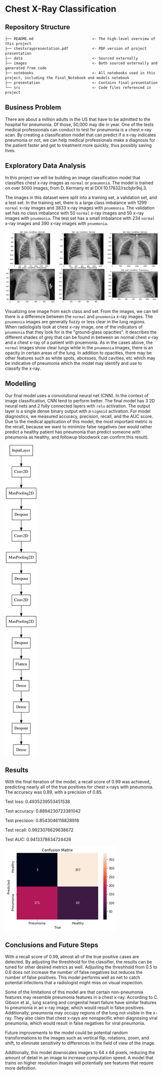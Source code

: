 # Chest X-Ray Classification

## Repository Structure

```
├── README.md                           <- The high-level overview of this project
├── chestxraypresentation.pdf           <- PDF version of project presentation
├── data                                <- Sourced externally
├── images                              <- Both sourced externally and generated from code
├── notebooks                           <- All notebooks used in this project, including the Final_Notebook and models notebook
├── presentation                        <- Contains final presentation
└── src                                 <- Code files referenced in project
```

## Business Problem

There are about a million adults in the US that have to be admitted to the hospital for pneumonia. Of those, 50,000 may die in year. One of the tests medical professionals can conduct to test for pneumonia is a chest x-ray scan. By creating a classification model that can predict if a x-ray indicates pneumonia or not, we can help medical professionals make a diagnosis for the patient faster and get to treatment more quickly, thus possibly saving lives.

## Exploratory Data Analysis

In this project we will be building an image classification model that classifies chest x-ray images as `normal` or `pneumonia`.  The model is trained on over 5000 images, from D. Kermany et al DOI:10.17632/rscbjbr9sj.3.

The images in this dataset were split into a training set, a validation set, and a test set. In the training set, there is a large class imbalance with 1299 `normal` x-ray images and 3833 x-ray images with `pnuemonia`. The validation set has no class imbalance with 50 `normal` x-ray images and 50 x-ray images with `pnuemonia`. The test set has a small imbalance with 234 `normal` x-ray images and 390 x-ray images with `pnuemonia`.

![](./images/chestxrays.png)

Visualizing one image from each class and set. From the images, we can tell there is a difference between the `normal` and `pnuemonia` x-ray images. The `pnuemonia` images are generally fuzzy or less clear in the lung regions. When radiologists look at chest x-ray image, one of the indicators of `pnuemonia` that they look for is the "ground-glass opacities". It describes the different shades of grey that can be found in between an normal chest x-ray and a chest x-ray of a patient with pnuemonia. As in the cases above, the `normal` images show clear lungs while in the `pnuemonia` images, there is an opacity in certain areas of the lung. In addition to opacities, there may be other features such as white spots, abcesses, fluid cavities, etc which may be indicative of pneumonia which the model may identify and use to classify the x-ray.

## Modelling

Our final model uses a convolutional neural net (CNN). In the context of image classification, CNN tend to perform better. The final model has 3 2D neural nets and 2 fully connected layers  with `relu` activation. The output layer is a single dense binary output with a `sigmoid` activation. For model diagnostics, we measured accuracy, precision, recall, and the AUC score. Due to the medical application of this model, the most important metric is the recall, because we want to minimize false negatives (we would rather predict a healthy patient has pneumonia than predict someone with pneumonia as healthy, and followup bloodwork can confirm this result).

![](./images/model.png)

## Results

With the final iteration of the model, a recall score of 0.99 was achieved, predicting nearly all of the true positives for chest x-rays with pneumonia.  The accuracy was 0.89, with a precision of 0.85.

Test loss: 0.4935239553451538

Test accuracy: 0.8894230723381042

Test precision: 0.8543046116828918

Test recall: 0.9923076629638672

Test AUC: 0.9413378834724426

![](./images/confmatrix.png)

## Conclusions and Future Steps

With a recall score of 0.99, almost all of the true positive cases are detected.  By adjusting the threshhold for the classifier, the results can be tuned for other desired metrics as well.  Adjusting the threshhold from 0.5 to 0.6 does not increase the number of false negatives but reduces the number of false positives.  This model performs well as net to catch potential infections that a radiologist might miss on visual inspection.

Some of the limitations of this model are that certain non-pneumonia features may resemble pneumonia features in a chest x-ray. According to C. Gibson et al., lung scaring and congenital heart failure have similar features to pneumonia in an x-ray image, which would result in false positives.  Additionally, pneumonia may occupy regions of the lung not visible in the x-ray.  They also claim that chest x-rays are nonspecific when diagnosing viral pneumonia, which would result in false negatives for viral pneumonia.

Future improvements to the model could be potential random transformations to the images such as vertical flip, rotations, zoom, and shift, to eliminate sensitivity to differences in the field of view of the image.  

Additionally, this model downscales images to 64 x 64 pixels, reducing the amount of detail in an image to increase computation speed.  A model that trains on higher resolution images will potentially see features that require more definition.  
